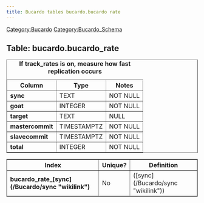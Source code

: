 ```yaml
---
title: Bucardo tables bucardo.bucardo rate
---
```


[Category:Bucardo](/Category:Bucardo "wikilink") [Category:Bucardo_Schema](/Category:Bucardo_Schema "wikilink")

<h2>
Table: bucardo.bucardo_rate

</h2>
<table border="1" cellpadding="3">
<caption>
<b>If track_rates is on, measure how fast replication occurs</b>

</caption>
<tr>
<th>
Column

</th>
<th>
Type

</th>
<th>
Notes

</th>
</tr>
<tr>
<td>
<b>sync</b>

</td>
<td>
TEXT

</td>
<td>
NOT NULL

</td>
</tr>
<tr>
<td>
<b>goat</b>

</td>
<td>
INTEGER

</td>
<td>
NOT NULL

</td>
</tr>
<tr>
<td>
<b>target</b>

</td>
<td>
TEXT

</td>
<td>
NULL

</td>
</tr>
<tr>
<td>
<b>mastercommit</b>

</td>
<td>
TIMESTAMPTZ

</td>
<td>
NOT NULL

</td>
</tr>
<tr>
<td>
<b>slavecommit</b>

</td>
<td>
TIMESTAMPTZ

</td>
<td>
NOT NULL

</td>
</tr>
<tr>
<td>
<b>total</b>

</td>
<td>
INTEGER

</td>
<td>
NOT NULL

</td>
</tr>
</table>
<table border="1" cellpadding="3" style="margin-top: 15px">
<tr>
<th>
Index

</th>
<th>
Unique?

</th>
<th>
Definition

</th>
</tr>
<tr>
<td>
<b>bucardo_rate_[sync](/Bucardo/sync "wikilink")</b>

</td>
<td>
No

</td>
<td>
([sync](/Bucardo/sync "wikilink"))

</td>
</tr>
</table>
